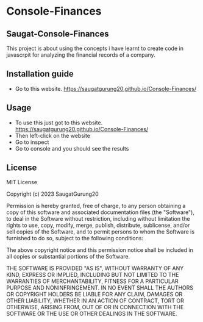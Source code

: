 # Console-Finances

## Saugat-Console-Finances 
This project is about using the concepts i have learnt to create code in javascrpit for analyzing the financial records of a company.

## Installation guide
- Go to this website. https://saugatgurung20.github.io/Console-Finances/

## Usage
- To use this just got to this website. https://saugatgurung20.github.io/Console-Finances/
- Then left-click on the website
- Go to inspect
- Go to console and you should see the results

## License
MIT License

Copyright (c) 2023 SaugatGurung20

Permission is hereby granted, free of charge, to any person obtaining a copy
of this software and associated documentation files (the "Software"), to deal
in the Software without restriction, including without limitation the rights
to use, copy, modify, merge, publish, distribute, sublicense, and/or sell
copies of the Software, and to permit persons to whom the Software is
furnished to do so, subject to the following conditions:

The above copyright notice and this permission notice shall be included in all
copies or substantial portions of the Software.

THE SOFTWARE IS PROVIDED "AS IS", WITHOUT WARRANTY OF ANY KIND, EXPRESS OR
IMPLIED, INCLUDING BUT NOT LIMITED TO THE WARRANTIES OF MERCHANTABILITY,
FITNESS FOR A PARTICULAR PURPOSE AND NONINFRINGEMENT. IN NO EVENT SHALL THE
AUTHORS OR COPYRIGHT HOLDERS BE LIABLE FOR ANY CLAIM, DAMAGES OR OTHER
LIABILITY, WHETHER IN AN ACTION OF CONTRACT, TORT OR OTHERWISE, ARISING FROM,
OUT OF OR IN CONNECTION WITH THE SOFTWARE OR THE USE OR OTHER DEALINGS IN THE
SOFTWARE.
